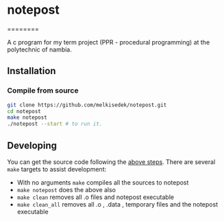 # notepost
========

A c program for my term project (PPR - procedural programming) at the polytechnic of nambia.

## Installation
### Compile from source
```bash
git clone https://github.com/melkisedek/notepost.git
cd notepost
make notepost
./notepost --start # to run it.
```
## Developing
You can get the source code following the [above steps](#compile-from-source).
There are several `make` targets to
assist development:

  * With no arguments `make` compiles all the sources to notepost
  * `make notepost` does the above also
  * `make clean` removes all .o files and notepost executable
  * `make clean_all` removes all .o , .data , temporary files and the notepost executable
